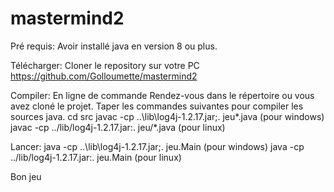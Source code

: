# mastermind2
Pré requis:
Avoir installé java en version 8 ou plus.

Télécharger:
Cloner le repository sur votre PC
https://github.com/Golloumette/mastermind2

Compiler:
En ligne de commande
Rendez-vous dans le répertoire ou vous avez cloné le projet.
Taper les commandes suivantes pour compiler les sources java.
	cd src
	javac -cp ..\lib\log4j-1.2.17.jar;. jeu\*.java (pour windows)
	javac -cp ../lib/log4j-1.2.17.jar:. jeu/*.java (pour linux)

Lancer:
	java -cp ..\lib\log4j-1.2.17.jar;. jeu.Main (pour windows)
	java -cp ../lib/log4j-1.2.17.jar:. jeu.Main (pour linux)

Bon jeu 
